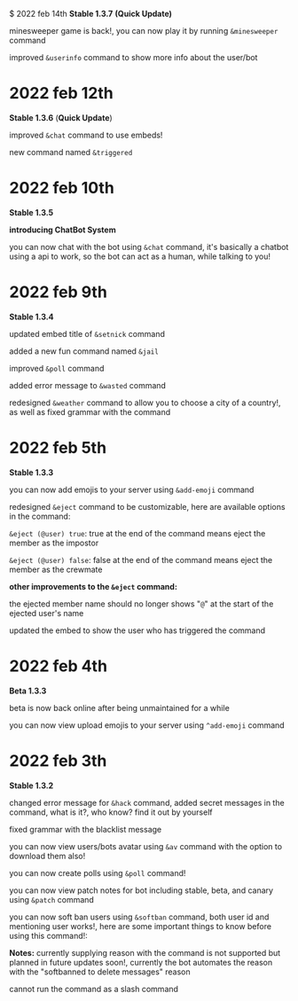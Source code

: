 $ 2022 feb 14th
**Stable 1.3.7** **(Quick Update)**


minesweeper game is back!, you can now play it by running `&minesweeper` command

improved `&userinfo` command to show more info about the user/bot 

# 2022 feb 12th
**Stable 1.3.6** (**Quick Update**)


improved `&chat` command to use embeds!

new command named `&triggered`

# 2022 feb 10th

**Stable 1.3.5**

**introducing ChatBot System**

you can now chat with the bot using `&chat` command, it's basically a chatbot using a api to work, so the bot can act as a human, while talking to you!
# 2022 feb 9th

**Stable 1.3.4**

updated embed title of `&setnick` command

added a new fun command named `&jail`

improved `&poll` command

added error message to `&wasted` command

redesigned `&weather` command to allow you to choose a city of a country!, as well as fixed grammar with the command

# 2022 feb 5th

**Stable 1.3.3**

you can now add emojis to your server using `&add-emoji` command

redesigned `&eject` command to be customizable, here are available options in the command:

`&eject (@user) true`: true at the end of the command means eject the member as the impostor

`&eject (@user) false`: false at the end of the command means eject the member as the crewmate

**other improvements to the `&eject` command:**

the ejected member name should no longer shows "`@`" at the start of the ejected user's name

updated the embed to show the user who has triggered the command

# 2022 feb 4th

**Beta 1.3.3**

beta is now back online after being unmaintained for a while

you can now view upload emojis to your server using `^add-emoji` command


# 2022 feb 3th

**Stable 1.3.2**

changed error message for `&hack` command, added secret messages in the command, what is it?, who know? find it out by yourself

fixed grammar with the blacklist message

you can now view users/bots avatar using `&av` command with the option to download them also!

you can now create polls using `&poll` command!

you can now view patch notes for bot including stable, beta, and canary using `&patch` command

you can now soft ban users using `&softban` command, both user id and mentioning user works!, here are some important things to know before using this command!:

**Notes:**
currently supplying reason with the command is not supported but planned in future updates soon!, currently the bot automates the reason with the "softbanned to delete messages" reason

cannot run the command as a slash command

